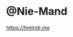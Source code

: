 # @Nie-Mand


<!-- V -->
https://hmlndr.me


<!-- V2 -->
<!-- ![](https://cultofthepartyparrot.com/guests/hd/party-k8s.gif)
![](https://cultofthepartyparrot.com/parrots/hd/reactparrot.gif)
![](https://cultofthepartyparrot.com/parrots/hd/pirateparrot.gif)
![](https://cultofthepartyparrot.com/flags/hd/tunisiaparrot.gif)
![](https://cultofthepartyparrot.com/guests/hd/thisisfineparrot.gif)


## I
- ⚙️ IV-th Year Network Engineering Student [@INSAT](https://www.facebook.com/insat.rnu.tn), Tunis
- 👨🏽‍💻 Full Stack Web Developer 
- ☸ DevOps Hat
- ⚓ Cloud Architect Wannabe
- 🛡️ Web Cybersec Enthusiast (10.01%)
- ₿ Junior Blockchain Developer
- 🤷 Just Looking to Build Cool Stuffs

## Made
- TBW

## Stuffs
- TBW -->

<!-- V1

![](https://cultofthepartyparrot.com/parrots/hd/reactparrot.gif)
> Java, Php and Angular are the consequences of bad taste and irresponsibility, me  



- React is the only act
- Typescript, it do not slip
- Node the woo, in Typescript too
- TailwindCSS is the frontend's princess
- Next is a way to flex
- Remix.run is a reason to have fun 
- Go is good to go
- Rust is a must
- Web3 is not boring but his people are annoyin
- to DevOps I'm getting attached, cz it make's me way more cash
- Php got high rank, yet no thanks 
- Java, I won't touch that shit ever
- Angular is fine, and it sucks, and it doesn't rhyme 
- Vue looks elegant, but its not in the market yet
- Docker, the day , about it I was told, Kubernetes dropped their support
- 5 lines in python, if it's more, need a refactor


## Have I made something cool?
I have `claas` for now, the other ones are private

-->


<!--
**Nie-Mand/Nie-Mand** is a ✨ _special_ ✨ repository because its `README.md` (this file) appears on your GitHub profile.

Here are some ideas to get you started:

- 🔭 I’m currently working on ...
- 🌱 I’m currently learning ...
- 👯 I’m looking to collaborate on ...
- 🤔 I’m looking for help with ...
- 💬 Ask me about ...
- 📫 How to reach me: ...
- 😄 Pronouns: ...
- ⚡ Fun fact: ...
-->

